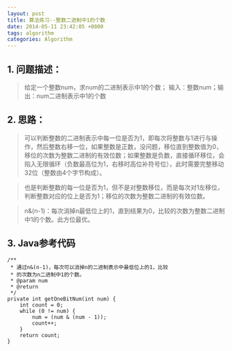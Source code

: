 ```yaml
---
layout: post
title: 算法练习--整数二进制中1的个数
date: 2014-05-11 23:42:05 +0800
tags: algorithm
categories: Algorithm
---
```


## 1. 问题描述：

> 给定一个整数num，求num的二进制表示中1的个数；
输入：整数num；输出：num二进制表示中1的个数

<!-- more -->

## 2. 思路：

>  可以判断整数的二进制表示中每一位是否为1，即每次将整数与1进行与操作，然后整数右移一位，如果整数是正数，没问题，移位直到整数值为0，移位的次数为整数二进制的有效位数；如果整数是负数，直接循环移位，会陷入无限循环（负数最高位为1，右移时高位补符号位），此时需要完整移动32位（整数由4个字节构成）。

>  也是判断整数的每一位是否为1，但不是对整数移位，而是每次对1左移位，判断整数对应的位上是否为1；移位的次数为整数二进制的有效位数。

> n&(n-1)：每次消掉n最低位上的1，直到结果为0，比较的次数为整数二进制中1的个数。此方位最优。

## 3. Java参考代码

	/**
	 * 通过n&(n-1)，每次可以消掉n的二进制表示中最低位上的1，比较
     * 的次数为n二进制中1的个数。
	 * @param num
	 * @return
	 */
	private int getOneBitNum(int num) {
		int count = 0;
		while (0 != num) {
			num = (num & (num - 1));
			count++;
		}
		return count;
	}
